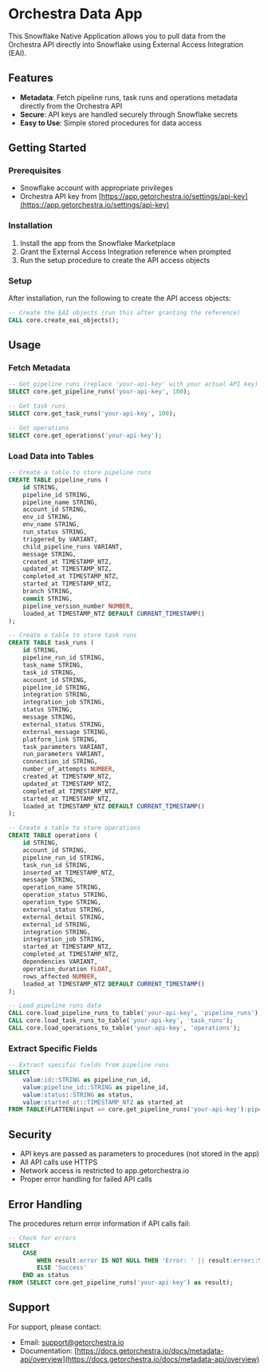 # Orchestra Data App

This Snowflake Native Application allows you to pull data from the Orchestra API directly into Snowflake using External Access Integration (EAI).

## Features

- **Metadata**: Fetch pipeline runs, task runs and operations metadata directly from the Orchestra API
- **Secure**: API keys are handled securely through Snowflake secrets
- **Easy to Use**: Simple stored procedures for data access

## Getting Started

### Prerequisites

- Snowflake account with appropriate privileges
- Orchestra API key from [https://app.getorchestra.io/settings/api-key](https://app.getorchestra.io/settings/api-key)

### Installation

1. Install the app from the Snowflake Marketplace
2. Grant the External Access Integration reference when prompted
3. Run the setup procedure to create the API access objects

### Setup

After installation, run the following to create the API access objects:

```sql
-- Create the EAI objects (run this after granting the reference)
CALL core.create_eai_objects();
```

## Usage

### Fetch Metadata

```sql
-- Get pipeline runs (replace 'your-api-key' with your actual API key)
SELECT core.get_pipeline_runs('your-api-key', 100);

-- Get task runs
SELECT core.get_task_runs('your-api-key', 100);

-- Get operations
SELECT core.get_operations('your-api-key');
```

### Load Data into Tables

```sql
-- Create a table to store pipeline runs
CREATE TABLE pipeline_runs (
    id STRING,
    pipeline_id STRING,
    pipeline_name STRING,
    account_id STRING,
    env_id STRING,
    env_name STRING,
    run_status STRING,
    triggered_by VARIANT,
    child_pipeline_runs VARIANT,
    message STRING,
    created_at TIMESTAMP_NTZ,
    updated_at TIMESTAMP_NTZ,
    completed_at TIMESTAMP_NTZ,
    started_at TIMESTAMP_NTZ,
    branch STRING,
    commit STRING,
    pipeline_version_number NUMBER,
    loaded_at TIMESTAMP_NTZ DEFAULT CURRENT_TIMESTAMP()
);

-- Create a table to store task runs
CREATE TABLE task_runs (
    id STRING,
    pipeline_run_id STRING,
    task_name STRING,
    task_id STRING,
    account_id STRING,
    pipeline_id STRING,
    integration STRING,
    integration_job STRING,
    status STRING,
    message STRING,
    external_status STRING,
    external_message STRING,
    platform_link STRING,
    task_parameters VARIANT,
    run_parameters VARIANT,
    connection_id STRING,
    number_of_attempts NUMBER,
    created_at TIMESTAMP_NTZ,
    updated_at TIMESTAMP_NTZ,
    completed_at TIMESTAMP_NTZ,
    started_at TIMESTAMP_NTZ,
    loaded_at TIMESTAMP_NTZ DEFAULT CURRENT_TIMESTAMP()
);

-- Create a table to store operations
CREATE TABLE operations (
    id STRING,
    account_id STRING,
    pipeline_run_id STRING,
    task_run_id STRING,
    inserted_at TIMESTAMP_NTZ,
    message STRING,
    operation_name STRING,
    operation_status STRING,
    operation_type STRING,
    external_status STRING,
    external_detail STRING,
    external_id STRING,
    integration STRING,
    integration_job STRING,
    started_at TIMESTAMP_NTZ,
    completed_at TIMESTAMP_NTZ,
    dependencies VARIANT,
    operation_duration FLOAT,
    rows_affected NUMBER,
    loaded_at TIMESTAMP_NTZ DEFAULT CURRENT_TIMESTAMP()
);

-- Load pipeline runs data
CALL core.load_pipeline_runs_to_table('your-api-key', 'pipeline_runs');
CALL core.load_task_runs_to_table('your-api-key', 'task_runs');
CALL core.load_operations_to_table('your-api-key', 'operations');
```

### Extract Specific Fields

```sql
-- Extract specific fields from pipeline runs
SELECT
    value:id::STRING as pipeline_run_id,
    value:pipeline_id::STRING as pipeline_id,
    value:status::STRING as status,
    value:started_at::TIMESTAMP_NTZ as started_at
FROM TABLE(FLATTEN(input => core.get_pipeline_runs('your-api-key'):pipeline_runs));
```

## Security

- API keys are passed as parameters to procedures (not stored in the app)
- All API calls use HTTPS
- Network access is restricted to app.getorchestra.io
- Proper error handling for failed API calls

## Error Handling

The procedures return error information if API calls fail:

```sql
-- Check for errors
SELECT
    CASE
        WHEN result:error IS NOT NULL THEN 'Error: ' || result:error::STRING
        ELSE 'Success'
    END as status
FROM (SELECT core.get_pipeline_runs('your-api-key') as result);
```

## Support

For support, please contact:

- Email: [support@getorchestra.io](mailto:support@getorchestra.io)
- Documentation: [https://docs.getorchestra.io/docs/metadata-api/overview](https://docs.getorchestra.io/docs/metadata-api/overview)
